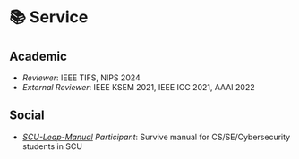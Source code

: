 # 📚 Service
## Academic

- *Reviewer*: IEEE TIFS, NIPS 2024
- *External Reviewer*: IEEE KSEM 2021, IEEE ICC 2021, AAAI 2022

## Social

- *[SCU-Leap-Manual](https://scu-cs-runner.github.io/SurviveSCUManual/) Participant*: Survive manual for CS/SE/Cybersecurity students in SCU